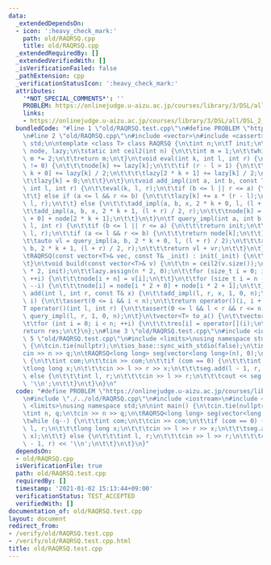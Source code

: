 ```yaml
---
data:
  _extendedDependsOn:
  - icon: ':heavy_check_mark:'
    path: old/RAQRSQ.cpp
    title: old/RAQRSQ.cpp
  _extendedRequiredBy: []
  _extendedVerifiedWith: []
  _isVerificationFailed: false
  _pathExtension: cpp
  _verificationStatusIcon: ':heavy_check_mark:'
  attributes:
    '*NOT_SPECIAL_COMMENTS*': ''
    PROBLEM: https://onlinejudge.u-aizu.ac.jp/courses/library/3/DSL/all/DSL_2_G
    links:
    - https://onlinejudge.u-aizu.ac.jp/courses/library/3/DSL/all/DSL_2_G
  bundledCode: "#line 1 \"old/RAQRSQ.test.cpp\"\n#define PROBLEM \"https://onlinejudge.u-aizu.ac.jp/courses/library/3/DSL/all/DSL_2_G\"\
    \n#line 2 \"old/RAQRSQ.cpp\"\n#include <vector>\n#include <cassert>\nusing namespace\
    \ std;\n\ntemplate <class T> class RAQRSQ {\n\tint n;\n\tT init;\n\tvector<T>\
    \ node, lazy;\n\tstatic int ceil2(int n) {\n\t\tint m = 1;\n\t\twhile (m < n)\
    \ m *= 2;\n\t\treturn m;\n\t}\n\tvoid eval(int k, int l, int r) {\n\t\tif (lazy[k]\
    \ != 0) {\n\t\t\tnode[k] += lazy[k];\n\t\t\tif (r - l > 1) {\n\t\t\t\tlazy[2 *\
    \ k + 0] += lazy[k] / 2;\n\t\t\t\tlazy[2 * k + 1] += lazy[k] / 2;\n\t\t\t}\n\t\
    \t\tlazy[k] = 0;\n\t\t}\n\t}\n\tvoid add_impl(int a, int b, const T& x, int k,\
    \ int l, int r) {\n\t\teval(k, l, r);\n\t\tif (b <= l || r <= a) {\n\t\t\treturn;\n\
    \t\t} else if (a <= l && r <= b) {\n\t\t\tlazy[k] += x * (r - l);\n\t\t\teval(k,\
    \ l, r);\n\t\t} else {\n\t\t\tadd_impl(a, b, x, 2 * k + 0, l, (l + r) / 2);\n\t\
    \t\tadd_impl(a, b, x, 2 * k + 1, (l + r) / 2, r);\n\t\t\tnode[k] = node[2 * k\
    \ + 0] + node[2 * k + 1];\n\t\t}\n\t}\n\tT query_impl(int a, int b, int k, int\
    \ l, int r) {\n\t\tif (b <= l || r <= a) {\n\t\t\treturn init;\n\t\t}\n\t\teval(k,\
    \ l, r);\n\t\tif (a <= l && r <= b) {\n\t\t\treturn node[k];\n\t\t} else {\n\t\
    \t\tauto vl = query_impl(a, b, 2 * k + 0, l, (l + r) / 2);\n\t\t\tauto vr = query_impl(a,\
    \ b, 2 * k + 1, (l + r) / 2, r);\n\t\t\treturn vl + vr;\n\t\t}\n\t}\n\npublic:\n\
    \tRAQRSQ(const vector<T>& vec, const T& _init) : init(_init) {\n\t\tbuild(vec);\n\
    \t}\n\tvoid build(const vector<T>& v) {\n\t\tn = ceil2(v.size());\n\t\tnode.assign(n\
    \ * 2, init);\n\t\tlazy.assign(n * 2, 0);\n\t\tfor (size_t i = 0; i < v.size();\
    \ ++i) {\n\t\t\tnode[i + n] = v[i];\n\t\t}\n\t\tfor (size_t i = n - 1; i > 0;\
    \ --i) {\n\t\t\tnode[i] = node[i * 2 + 0] + node[i * 2 + 1];\n\t\t}\n\t}\n\tvoid\
    \ add(int l, int r, const T& x) {\n\t\tadd_impl(l, r, x, 1, 0, n);\n\t}\n\tT operator[](int\
    \ i) {\n\t\tassert(0 <= i && i < n);\n\t\treturn operator()(i, i + 1);\n\t}\n\t\
    T operator()(int l, int r) {\n\t\tassert(0 <= l && l < r && r <= n);\n\t\treturn\
    \ query_impl(l, r, 1, 0, n);\n\t}\n\tvector<T> to_a() {\n\t\tvector<T> res(n);\n\
    \t\tfor (int i = 0; i < n; ++i) {\n\t\t\tres[i] = operator[](i);\n\t\t}\n\t\t\
    return res;\n\t}\n};\n#line 3 \"old/RAQRSQ.test.cpp\"\n#include <iostream>\n#line\
    \ 5 \"old/RAQRSQ.test.cpp\"\n#include <limits>\nusing namespace std;\n\nint main()\
    \ {\n\tcin.tie(nullptr);\n\tios_base::sync_with_stdio(false);\n\tint n, q;\n\t\
    cin >> n >> q;\n\tRAQRSQ<long long> seg(vector<long long>(n), 0);\n\twhile (q--)\
    \ {\n\t\tint com;\n\t\tcin >> com;\n\t\tif (com == 0) {\n\t\t\tint l, r;\n\t\t\
    \tlong long x;\n\t\t\tcin >> l >> r >> x;\n\t\t\tseg.add(l - 1, r, x);\n\t\t}\
    \ else {\n\t\t\tint l, r;\n\t\t\tcin >> l >> r;\n\t\t\tcout << seg(l - 1, r) <<\
    \ '\\n';\n\t\t}\n\t}\n}\n"
  code: "#define PROBLEM \"https://onlinejudge.u-aizu.ac.jp/courses/library/3/DSL/all/DSL_2_G\"\
    \n#include \"./../old/RAQRSQ.cpp\"\n#include <iostream>\n#include <vector>\n#include\
    \ <limits>\nusing namespace std;\n\nint main() {\n\tcin.tie(nullptr);\n\tios_base::sync_with_stdio(false);\n\
    \tint n, q;\n\tcin >> n >> q;\n\tRAQRSQ<long long> seg(vector<long long>(n), 0);\n\
    \twhile (q--) {\n\t\tint com;\n\t\tcin >> com;\n\t\tif (com == 0) {\n\t\t\tint\
    \ l, r;\n\t\t\tlong long x;\n\t\t\tcin >> l >> r >> x;\n\t\t\tseg.add(l - 1, r,\
    \ x);\n\t\t} else {\n\t\t\tint l, r;\n\t\t\tcin >> l >> r;\n\t\t\tcout << seg(l\
    \ - 1, r) << '\\n';\n\t\t}\n\t}\n}"
  dependsOn:
  - old/RAQRSQ.cpp
  isVerificationFile: true
  path: old/RAQRSQ.test.cpp
  requiredBy: []
  timestamp: '2021-01-02 15:13:44+09:00'
  verificationStatus: TEST_ACCEPTED
  verifiedWith: []
documentation_of: old/RAQRSQ.test.cpp
layout: document
redirect_from:
- /verify/old/RAQRSQ.test.cpp
- /verify/old/RAQRSQ.test.cpp.html
title: old/RAQRSQ.test.cpp
---
```

